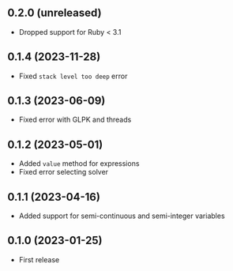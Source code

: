 ## 0.2.0 (unreleased)

- Dropped support for Ruby < 3.1

## 0.1.4 (2023-11-28)

- Fixed `stack level too deep` error

## 0.1.3 (2023-06-09)

- Fixed error with GLPK and threads

## 0.1.2 (2023-05-01)

- Added `value` method for expressions
- Fixed error selecting solver

## 0.1.1 (2023-04-16)

- Added support for semi-continuous and semi-integer variables

## 0.1.0 (2023-01-25)

- First release

